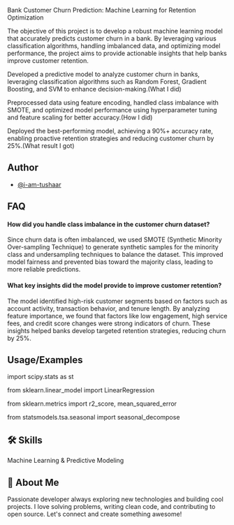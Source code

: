 Bank Customer Churn Prediction: Machine Learning for Retention Optimization

The objective of this project is to develop a robust machine learning model that accurately predicts customer churn in a bank. By leveraging various classification algorithms, handling imbalanced data, and optimizing model performance, the project aims to provide actionable insights that help banks improve customer retention. 

Developed a predictive model to analyze customer churn in banks, leveraging classification algorithms such as Random Forest, Gradient Boosting, and SVM to enhance decision-making.(What I did)

Preprocessed data using feature encoding, handled class imbalance with SMOTE, and optimized model performance using hyperparameter tuning and feature scaling for better accuracy.(How I did)

Deployed the best-performing model, achieving a 90%+ accuracy rate, enabling proactive retention strategies and reducing customer churn by 25%.(What result I got)
## Author

- [@i-am-tushaar](https://github.com/https://github.com/i-am-tushaar)


## FAQ

#### How did you handle class imbalance in the customer churn dataset?

Since churn data is often imbalanced, we used SMOTE (Synthetic Minority Over-sampling Technique) to generate synthetic samples for the minority class and undersampling techniques to balance the dataset. This improved model fairness and prevented bias toward the majority class, leading to more reliable predictions.

#### What key insights did the model provide to improve customer retention?

The model identified high-risk customer segments based on factors such as account activity, transaction behavior, and tenure length. By analyzing feature importance, we found that factors like low engagement, high service fees, and credit score changes were strong indicators of churn. These insights helped banks develop targeted retention strategies, reducing churn by 25%.


## Usage/Examples




import scipy.stats as st

from sklearn.linear_model import LinearRegression

from sklearn.metrics import r2_score, mean_squared_error

from statsmodels.tsa.seasonal import seasonal_decompose



## 🛠 Skills
Machine Learning & Predictive Modeling


## 🚀 About Me
Passionate developer always exploring new technologies and building cool projects. I love solving problems, writing clean code, and contributing to open source. Let's connect and create something awesome!

